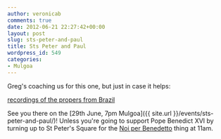 ```yaml
---
author: veronicab
comments: true
date: 2012-06-21 22:27:42+00:00
layout: post
slug: sts-peter-and-paul
title: Sts Peter and Paul
wordpress_id: 549
categories:
- Mulgoa
---
```


Greg's coaching us for this one, but just in case it helps:

[recordings of the propers from Brazil](http://www.christusrex.org/www2/cantgreg/missa_ss_petri_et_pauli_apostolorum.html)

See you there on the [29th June, 7pm Mulgoa]({{ site.url }}/events/sts-peter-and-paul/)!  Unless you're going to support Pope Benedict XVI by turning up to St Peter's Square for the [Noi per Benedetto](http://www.youtube.com/watch?feature=player_embedded&v=Tcpa2MvUfPQ) thing at 11am.
